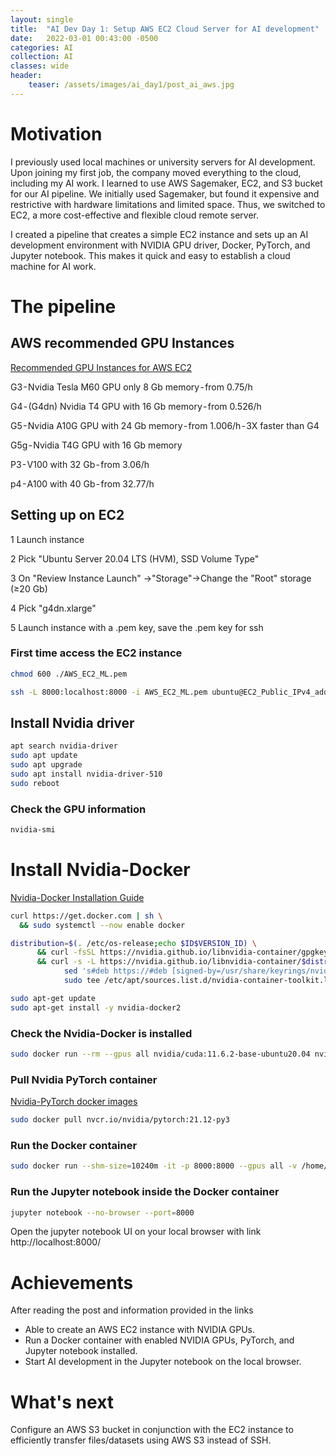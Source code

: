 ```yaml
---
layout: single
title:  "AI Dev Day 1: Setup AWS EC2 Cloud Server for AI development"
date:   2022-03-01 00:43:00 -0500
categories: AI
collection: AI
classes: wide
header:
    teaser: /assets/images/ai_day1/post_ai_aws.jpg
---
```


# Motivation  
I previously used local machines or university servers for AI development. Upon joining my first job, the company moved everything to the cloud, including my AI work. I learned to use AWS Sagemaker, EC2, and S3 bucket for our AI pipeline. We initially used Sagemaker, but found it expensive and restrictive with hardware limitations and limited space. Thus, we switched to EC2, a more cost-effective and flexible cloud remote server.

I created a pipeline that creates a simple EC2 instance and sets up an AI development environment with NVIDIA GPU driver, Docker, PyTorch, and Jupyter notebook. This makes it quick and easy to establish a cloud machine for AI work.

# The pipeline

## AWS recommended GPU Instances
<a href="https://docs.aws.amazon.com/dlami/latest/devguide/gpu.html">Recommended GPU Instances for AWS EC2</a>

G3 - Nvidia Tesla M60 GPU only 8 Gb memory - from 0.75/h

G4 - (G4dn) Nvidia T4 GPU with 16 Gb memory - from 0.526/h

G5 - Nvidia A10G GPU with 24 Gb memory - from 1.006/h - 3X faster than G4

G5g - Nvidia T4G GPU with 16 Gb memory

P3 - V100 with 32 Gb - from 3.06/h

p4 - A100 with 40 Gb - from 32.77/h


## Setting up on EC2
1 Launch instance

2 Pick "Ubuntu Server 20.04 LTS (HVM), SSD Volume Type"

3 On "Review Instance Launch" ->"Storage"->Change the "Root" storage (≥20 Gb)

4 Pick "g4dn.xlarge" 

5 Launch instance with a .pem key, save the .pem key for ssh

### First time access the EC2 instance

```bash
chmod 600 ./AWS_EC2_ML.pem

ssh -L 8000:localhost:8000 -i AWS_EC2_ML.pem ubuntu@EC2_Public_IPv4_address
```

## Install Nvidia driver

```bash
apt search nvidia-driver
sudo apt update
sudo apt upgrade
sudo apt install nvidia-driver-510
sudo reboot
```

### Check the GPU information
```bash
nvidia-smi
```
# Install Nvidia-Docker
<a href="https://docs.nvidia.com/datacenter/cloud-native/container-toolkit/install-guide.html">Nvidia-Docker Installation Guide</a>

```bash
curl https://get.docker.com | sh \
  && sudo systemctl --now enable docker
```

```bash
distribution=$(. /etc/os-release;echo $ID$VERSION_ID) \
      && curl -fsSL https://nvidia.github.io/libnvidia-container/gpgkey | sudo gpg --dearmor -o /usr/share/keyrings/nvidia-container-toolkit-keyring.gpg \
      && curl -s -L https://nvidia.github.io/libnvidia-container/$distribution/libnvidia-container.list | \
            sed 's#deb https://#deb [signed-by=/usr/share/keyrings/nvidia-container-toolkit-keyring.gpg] https://#g' | \
            sudo tee /etc/apt/sources.list.d/nvidia-container-toolkit.list
```

```bash
sudo apt-get update
sudo apt-get install -y nvidia-docker2
```
### Check the Nvidia-Docker is installed
```bash
sudo docker run --rm --gpus all nvidia/cuda:11.6.2-base-ubuntu20.04 nvidia-smi
```

### Pull Nvidia PyTorch container
<a href="https://catalog.ngc.nvidia.com/orgs/nvidia/containers/pytorch">Nvidia-PyTorch docker images</a>

```bash
sudo docker pull nvcr.io/nvidia/pytorch:21.12-py3
```

### Run the Docker container
```bash
sudo docker run --shm-size=10240m -it -p 8000:8000 --gpus all -v /home/ubuntu/my_code:/workspace nvcr.io/nvidia/pytorch:21.12-py3
```

### Run the Jupyter notebook inside the Docker container
```bash
jupyter notebook --no-browser --port=8000
```

Open the jupyter notebook UI on your local browser with link
http://localhost:8000/

# Achievements
After reading the post and information provided in the links

* Able to create an AWS EC2 instance with NVIDIA GPUs.
* Run a Docker container with enabled NVIDIA GPUs, PyTorch, and Jupyter notebook installed.
* Start AI development in the Jupyter notebook on the local browser.

# What's next
Configure an AWS S3 bucket in conjunction with the EC2 instance to efficiently transfer files/datasets using AWS S3 instead of SSH.
